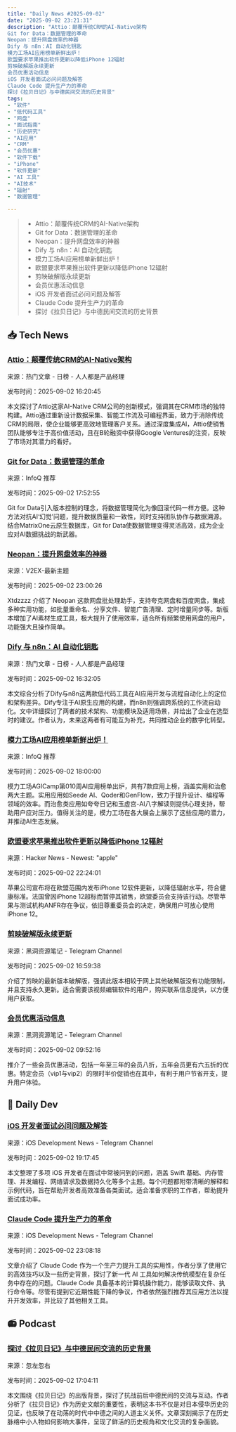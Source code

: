 ```yaml
---
title: "Daily News #2025-09-02"
date: "2025-09-02 23:21:31"
description: "Attio：颠覆传统CRM的AI-Native架构
Git for Data：数据管理的革命
Neopan：提升网盘效率的神器
Dify 与 n8n：AI 自动化钥匙
模力工场AI应用榜单新鲜出炉！
欧盟要求苹果推出软件更新以降低iPhone 12辐射
剪映破解版永续更新
会员优惠活动信息
iOS 开发者面试必问问题及解答
Claude Code 提升生产力的革命
探讨《拉贝日记》与中德民间交流的历史背景"
tags: 
- "软件"
- "低代码工具"
- "网盘"
- "面试指南"
- "历史研究"
- "AI应用"
- "CRM"
- "会员优惠"
- "软件下载"
- "iPhone"
- "软件更新"
- "AI 工具"
- "AI技术"
- "辐射"
- "数据管理"

---
```


> - Attio：颠覆传统CRM的AI-Native架构
> - Git for Data：数据管理的革命
> - Neopan：提升网盘效率的神器
> - Dify 与 n8n：AI 自动化钥匙
> - 模力工场AI应用榜单新鲜出炉！
> - 欧盟要求苹果推出软件更新以降低iPhone 12辐射
> - 剪映破解版永续更新
> - 会员优惠活动信息
> - iOS 开发者面试必问问题及解答
> - Claude Code 提升生产力的革命
> - 探讨《拉贝日记》与中德民间交流的历史背景

## 📥 Tech News

### [Attio：颠覆传统CRM的AI-Native架构](https://www.woshipm.com/ai/6263901.html)

来源：热门文章 - 日榜 - 人人都是产品经理

发布时间：2025-09-02 16:20:45

本文探讨了Attio这家AI-Native CRM公司的创新模式，强调其在CRM市场的独特构建。Attio通过重新设计数据采集、智能工作流及可编程界面，致力于消除传统CRM的局限，使企业能够更高效地管理客户关系。通过深度集成AI，Attio使销售团队能够专注于高价值活动，且在B轮融资中获得Google Ventures的注资，反映了市场对其潜力的看好。

### [Git for Data：数据管理的革命](https://www.infoq.cn/article/8qJZ1TQEN5qNgX3g8OFU)

来源：InfoQ 推荐

发布时间：2025-09-02 17:52:55

Git for Data引入版本控制的理念，将数据管理简化为像回滚代码一样方便。这种方法对抗AI‘幻觉’问题，提升数据质量和一致性，同时支持团队协作与数据溯源。结合MatrixOne云原生数据库，Git for Data使数据管理变得灵活高效，成为企业应对AI数据挑战的新武器。

### [Neopan：提升网盘效率的神器](https://www.v2ex.com/t/1156683)

来源：V2EX-最新主题

发布时间：2025-09-02 23:00:26

Xtdzzzz 介绍了 Neopan 这款网盘批处理助手，支持夸克网盘和百度网盘，集成多种实用功能，如批量重命名、分享文件、智能广告清理、定时增量同步等。新版本增加了AI素材生成工具，极大提升了使用效率，适合所有频繁使用网盘的用户，功能强大且操作简单。

### [Dify 与 n8n：AI 自动化钥匙](https://www.woshipm.com/ai/6263437.html)

来源：热门文章 - 日榜 - 人人都是产品经理

发布时间：2025-09-02 16:32:05

本文综合分析了Dify与n8n这两款低代码工具在AI应用开发与流程自动化上的定位和架构差异。Dify专注于AI原生应用的构建，而n8n则强调跨系统的工作流自动化。文中详细探讨了两者的技术架构、功能模块及适用场景，并给出了企业在选型时的建议。作者认为，未来这两者有可能互为补充，共同推动企业的数字化转型。

### [模力工场AI应用榜单新鲜出炉！](https://www.infoq.cn/article/3qgEYUp1AWSyUkFAiLMG)

来源：InfoQ 推荐

发布时间：2025-09-02 18:00:00

模力工场AGICamp第010周AI应用榜单出炉，共有7款应用上榜，涵盖实用和治愈两大主题。实用应用如Seede AI、Qoder和GenFlow，致力于提升设计、编程等领域的效率。而治愈类应用如夸夸日记和玉虚宫-AI八字解读则提供心理支持，帮助用户应对压力。值得关注的是，模力工场在各大展会上展示了这些应用的潜力，并推动AI生态发展。

### [欧盟要求苹果推出软件更新以降低iPhone 12辐射](https://www.macrumors.com/2025/09/02/eu-order-apple-software-update-iphone-12-radiation/)

来源：Hacker News - Newest: "apple"

发布时间：2025-09-02 22:24:01

苹果公司宣布将在欧盟范围内发布iPhone 12软件更新，以降低辐射水平，符合健康标准。法国曾因iPhone 12超标而暂停其销售，欧盟委员会支持该行动。尽管苹果与测试机构ANFR存在争议，依旧尊重委员会的决定，确保用户可放心使用iPhone 12。

### [剪映破解版永续更新](https://t.me/piracy6/32310)

来源：黑洞资源笔记 - Telegram Channel

发布时间：2025-09-02 16:59:38

介绍了剪映的最新版本破解版，强调此版本相较于网上其他破解版没有功能限制，并且支持永久更新。适合需要该视频编辑软件的用户，购买联系信息提供，以方便用户获取。

### [会员优惠活动信息](https://t.me/piracy6/32309)

来源：黑洞资源笔记 - Telegram Channel

发布时间：2025-09-02 09:52:16

推介了一些会员优惠活动，包括一年至三年的会员八折，五年会员更有六五折的优惠。特定会员（vip1与vip2）的限时半价促销也在其中，有利于用户节省开支，提升用户体验。

## 💾 Daily Dev

### [iOS 开发者面试必问问题及解答](https://medium.com/@anandgaur2207/top-ios-developer-interview-questions-with-answer-2c4372f93889)

来源：iOS Development News - Telegram Channel

发布时间：2025-09-02 19:17:45

本文整理了多项 iOS 开发者在面试中常被问到的问题，涵盖 Swift 基础、内存管理、并发编程、网络请求及数据持久化等多个主题。每个问题都附带清晰的解释和示例代码，旨在帮助开发者高效准备各类面试。适合准备求职的工作者，帮助提升面试成功率。

### [Claude Code 提升生产力的革命](https://blog.jacobstechtavern.com/p/claude-code-productivity)

来源：iOS Development News - Telegram Channel

发布时间：2025-09-02 23:08:18

文章介绍了 Claude Code 作为一个生产力提升工具的实用性，作者分享了使用它的高效技巧以及一些历史背景，探讨了新一代 AI 工具如何解决传统模型在复杂任务中存在的问题。Claude Code 具备基本的计算机操作能力，能够读取文件、执行命令等。尽管有提到它近期性能下降的争议，作者依然强烈推荐其应用方法以提升开发效率，并比较了其他相关工具。

## 📻 Podcast

### [探讨《拉贝日记》与中德民间交流的历史背景](https://www.xiaoyuzhoufm.com/episode/68b6af8097178f08eee63541)

来源：忽左忽右

发布时间：2025-09-02 17:04:11

本文围绕《拉贝日记》的出版背景，探讨了抗战前后中德民间的交流与互动。作者分析了《拉贝日记》作为历史文献的重要性，表明这本书不仅是对日本侵华历史的见证，也反映了在动荡的时代中中德之间的人道主义关怀。文章深刻揭示了在历史脉络中小人物如何影响大事件，呈现了鲜活的历史视角和文化交流的复杂面貌。
